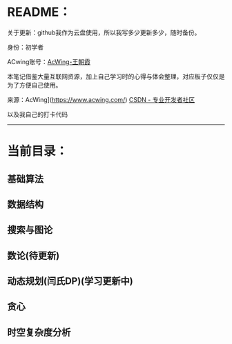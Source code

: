 # README：

关于更新：github我作为云盘使用，所以我写多少更新多少，随时备份。

身份：初学者

ACwing账号：[AcWing-王朝霞](https://www.acwing.com/user/myspace/index/222879/)

本笔记借鉴大量互联网资源，加上自己学习时的心得与体会整理，对应板子仅仅是为了方便自己使用。

来源：AcWing](https://www.acwing.com/)   [CSDN - 专业开发者社区](https://www.csdn.net/) 

以及我自己的打卡代码

------

# 当前目录：

## 基础算法

## 数据结构

## 搜索与图论

## 数论(待更新)

## 动态规划(闫氏DP)(学习更新中)

## 贪心

## 时空复杂度分析



